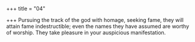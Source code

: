 +++
title = "04"

+++
Pursuing the track of the god with homage, seeking fame, they will attain  fame indestructible;
even the names they have assumed are worthy of worship. They take  pleasure in your auspicious manifestation.